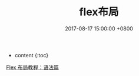 ﻿---
layout: post
title:  flex布局
date:   2017-08-17 15:00:00 +0800
categories: notes
tag: css
---

* content
{:toc}


[Flex 布局教程：语法篇](http://www.ruanyifeng.com/blog/2015/07/flex-grammar.html)